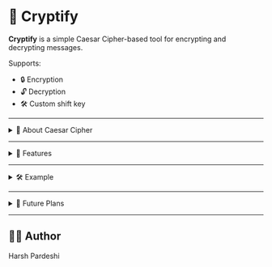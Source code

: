 # 🔐 Cryptify

**Cryptify** is a simple Caesar Cipher-based tool for encrypting and decrypting messages.

Supports:
- 🔒 Encryption
- 🔓 Decryption
- 🛠 Custom shift key

---

<details>
<summary>📖 About Caesar Cipher</summary>

The **Caesar Cipher** is a well-known encryption technique that shifts each character in a string by a fixed number of positions in the alphabet.  
For example, shifting `'A'` by 3 becomes `'D'`. Decryption works by reversing the shift.

</details>

---

<details>
<summary>🚀 Features</summary>

- Encrypt any string using Caesar Cipher  
- Decrypt messages with the correct shift key  
- Simple and interactive CLI-based tool  
- Written in Java

</details>

---

<details>
<summary>🛠 Example</summary>

Input: hello
Encrypted: khoor


</details>

---

<details>
<summary>🧠 Future Plans</summary>

- Add GUI support  
- Implement more secure algorithms like AES  
- Add file encryption support

</details>

---

## 👨‍💻 Author
Harsh Pardeshi
